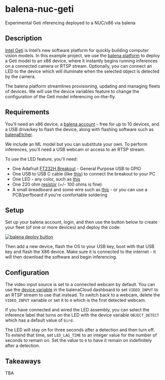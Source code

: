# balena-nuc-geti
Experimental Geti nferencing deployed to a NUC/x86 via balena

## Description
[Intel Geti](https://geti.intel.com/) is Intel’s new software platform for quickly building computer vision models. In this example project, we use the [balena platform](www.balena.io) to deploy a Geti model to an x86 device, where it instantly begins running inferences on a connected camera or RTSP stream. Optionally, you can connect an LED to the device which will illuminate when the selected object is detected by the camera.

The balena platform streamlines provisioning, updating and managing fleets of devices. We will use the device variables feature to change the configuration of the Geti model inferencing on-the-fly.

## Requirements
You'll need an x86 device, a [balena account](https://dashboard.balena-cloud.com/signup) - free for up to 10 devices, and a USB drive/key to flash the device, along with flashing software such as [balenaEtcher](https://etcher.balena.io/).

We include an ML model but you can substitute your own. To perform inferences, you'll need a USB webcam or access to an RTSP stream.

To use the LED feature, you'll need:
- One Adafruit [FT232H Breakout](https://www.adafruit.com/product/2264) - General Purpose USB to GPIO
- One USB to USB C cable (like [this](https://www.adafruit.com/product/4474)) to connect the breakout to your PC
- One LED - any color, such as [this](https://www.adafruit.com/product/298)
- One 220 ohm [resistor](https://www.adafruit.com/product/2780) (+/- 100 ohms is fine)
- A small breadboard and some wire such as [this](https://www.amazon.com/eBoot-400-Point-Solderless-Breadboard-Flexible/dp/B071D7V9HD/) - or you can use a PCB/perfboard if you're comfortable soldering

## Setup
Set up your balena account, login, and then use the button below to create your fleet (of one or more devices) and deploy the code:

[![balena deploy button](https://www.balena.io/deploy.svg)](https://dashboard.balena-cloud.com/deploy?repoUrl=https://github.com/alanb128/balena-nuc-geti)

Then add a new device, flash the OS to your USB key, boot with that USB key and flash the X86 device. Make sure it is connected to the internet - it will then download the software and begin inferencing.

## Configuration

The video input source is set to a connected webcam by default. You can use the [device variable](https://docs.balena.io/learn/manage/variables/#device-variables) in the balenaCloud dashboard to set `VIDEO_INPUT` to an RTSP stream to use that instead. To switch back to a webcam, delete the `VIDEO_INPUT` variable or set it to `0` which is the first detected webcam.

If you have connected and wired the LED assembly, you can select the inference label that turns on the LED with the device variable `OBJECT_DETECT` which has a default value of `bird`.

The LED will stay on for three seconds after a detection and then turn off. To extend that time, set `LED_LAG_TIME` to an integer value for the number of seconds to remain on. Set the value to `0` to have it remain on indefinitely after a detection.

## Takeaways
TBA
